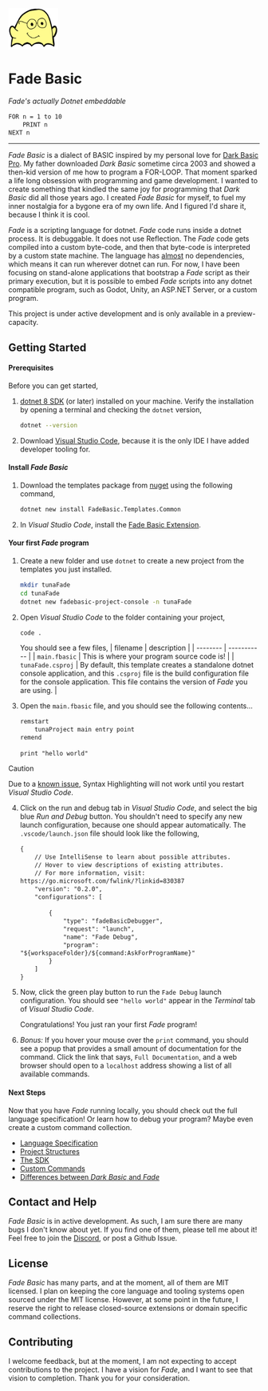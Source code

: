 <img src="https://github.com/cdhanna/fadebasic/blob/main/images/ghost_lee.png?raw=true" width="100" alt="The ghost of Lee">

# Fade Basic 

_Fade's actually Dotnet embeddable_ 

```basic
FOR n = 1 to 10
    PRINT n
NEXT n
```

----

_Fade Basic_ is a dialect of BASIC inspired by my personal love for [Dark Basic Pro](https://www.reddit.com/r/DarkBasicDev/). My father downloaded _Dark Basic_ sometime circa 2003 and showed a then-kid version of me how to program a FOR-LOOP. That moment sparked a life long obsession with programming and game development. I wanted to create something that kindled the same joy for programming that _Dark Basic_ did all those years ago. I created _Fade Basic_ for myself, to fuel my inner nostalgia for a bygone era of my own life. And I figured I'd share it, because I think it is cool. 

_Fade_ is a scripting language for dotnet. _Fade_ code runs inside a dotnet process. It is debuggable. It does not use Reflection. The _Fade_ code gets compiled into a custom byte-code, and then that byte-code is interpreted by a custom state machine. The language has [almost](https://github.com/cdhanna/fadebasic/blob/main/FadeBasic/FadeBasic/FadeBasic.csproj#L22) no dependencies, which means it can run wherever dotnet can run. For now, I have been focusing on stand-alone applications that bootstrap a _Fade_ script as their primary execution, but it is possible to embed _Fade_ scripts into any dotnet compatible program, such as Godot, Unity, an ASP.NET Server, or a custom program. 

This project is under active development and is only available in a preview-capacity. 


## Getting Started

#### Prerequisites 

Before you can get started, 
1. [dotnet 8 SDK](https://dotnet.microsoft.com/en-us/download/dotnet/8.0) (or later) installed on your machine. Verify the installation by opening a terminal and checking the `dotnet` version, 
    ```sh
    dotnet --version
    ```

2. Download [Visual Studio Code](https://code.visualstudio.com/download), because it is the only IDE I have added developer tooling for.

#### Install _Fade Basic_

1. Download the templates package from [nuget](https://www.nuget.org/packages/FadeBasic.Templates.Common) using the following command, 
    ```sh
    dotnet new install FadeBasic.Templates.Common
    ```
2. In _Visual Studio Code_, install the [Fade Basic Extension](https://marketplace.visualstudio.com/items?itemName=BrewedInk.fadebasic). 

#### Your first _Fade_ program

1. Create a new folder and use `dotnet` to create a new project from the templates you just installed. 
    ```sh
    mkdir tunaFade
    cd tunaFade
    dotnet new fadebasic-project-console -n tunaFade
    ```

2. Open _Visual Studio Code_ to the folder containing your project, 
    ```sh
    code .
    ```

    You should see a few files, 
    | filename | description |
    | -------- | ----------- |
    | `main.fbasic` | This is where your program source code is! |
    | `tunaFade.csproj` | By default, this template creates a standalone dotnet console application, and this `.csproj` file is the build configuration file for the console application. This file contains the version of _Fade_ you are using. |

3. Open the `main.fbasic` file, and you should see the following contents... 
    ```basic
    remstart 
        tunaProject main entry point
    remend

    print "hello world"
    ```

> [!CAUTION]
> Due to a [known issue](https://github.com/cdhanna/fadebasic/issues/1), Syntax Highlighting will not work until you restart _Visual Studio Code_. 

4. Click on the run and debug tab in _Visual Studio Code_, and select the big blue _Run and Debug_ button. You shouldn't need to specify any new launch configuration, because one should appear automatically. The `.vscode/launch.json` file should look like the following, 
    ```jsonc
    {
        // Use IntelliSense to learn about possible attributes.
        // Hover to view descriptions of existing attributes.
        // For more information, visit: https://go.microsoft.com/fwlink/?linkid=830387
        "version": "0.2.0",
        "configurations": [
        
            {
                "type": "fadeBasicDebugger",
                "request": "launch",
                "name": "Fade Debug",
                "program": "${workspaceFolder}/${command:AskForProgramName}"
            }
        ]
    }
    ```

5. Now, click the green play button to run the `Fade Debug` launch configuration. You should see `"hello world"` appear in the _Terminal_ tab of _Visual Studio Code_. 

    Congratulations! You just ran your first _Fade_ program! 

6. _Bonus:_ If you hover your mouse over the `print` command, you should see a popup that provides a small amount of documentation for the command. Click the link that says, `Full Documentation`, and a web browser should open to a `localhost` address showing a list of all available commands. 


#### Next Steps
Now that you have _Fade_ running locally, you should check out the full language specification! Or learn how to debug your program? Maybe even create a custom command collection. 

- [Language Specification](https://github.com/cdhanna/fadebasic/blob/main/FadeBasic/book/FadeBook/Language.md)
- [Project Structures](https://github.com/cdhanna/fadebasic/blob/main/FadeBasic/book/FadeBook/Project.md)
- [The SDK](https://github.com/cdhanna/fadebasic/blob/main/FadeBasic/book/FadeBook/SDK.md)
- [Custom Commands](https://github.com/cdhanna/fadebasic/blob/main/FadeBasic/book/FadeBook/Custom%20Commands.md)
- [Differences between _Dark Basic_ and _Fade_](https://github.com/cdhanna/fadebasic/blob/main/FadeBasic/book/FadeBook/Dark%20Basic%20Pro%20Changes.md)

## Contact and Help

_Fade Basic_ is in active development. As such, I am sure there are many bugs I don't know about yet. If you find one of them, please tell me about it! 
Feel free to join the [Discord](https://discord.gg/d7Q5EuQc), or post a Github Issue. 

## License  

_Fade Basic_ has many parts, and at the moment, all of them are MIT licensed. I plan on keeping the core language and tooling systems open sourced under the MIT license. However, at some point in the future, I reserve the right to release closed-source extensions or domain specific command collections. 

## Contributing 

I welcome feedback, but at the moment, I am not expecting to accept contributions to the project. I have a vision for _Fade_, and I want to see that vision to completion. Thank you for your consideration. 
